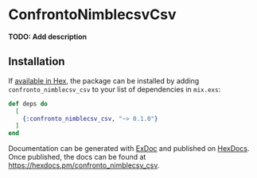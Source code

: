# ConfrontoNimblecsvCsv

**TODO: Add description**

## Installation

If [available in Hex](https://hex.pm/docs/publish), the package can be installed
by adding `confronto_nimblecsv_csv` to your list of dependencies in `mix.exs`:

```elixir
def deps do
  [
    {:confronto_nimblecsv_csv, "~> 0.1.0"}
  ]
end
```

Documentation can be generated with [ExDoc](https://github.com/elixir-lang/ex_doc)
and published on [HexDocs](https://hexdocs.pm). Once published, the docs can
be found at <https://hexdocs.pm/confronto_nimblecsv_csv>.

